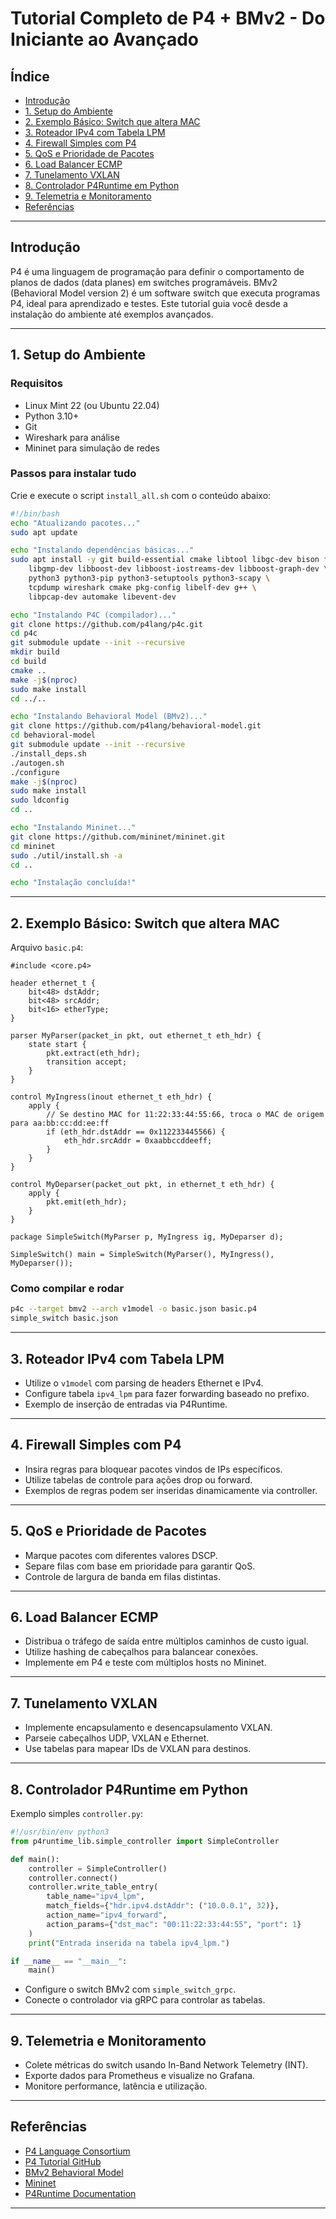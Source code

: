 
# Tutorial Completo de P4 + BMv2 - Do Iniciante ao Avançado

## Índice

- [Introdução](#introdução)
- [1. Setup do Ambiente](#1-setup-do-ambiente)
- [2. Exemplo Básico: Switch que altera MAC](#2-exemplo-básico-switch-que-altera-mac)
- [3. Roteador IPv4 com Tabela LPM](#3-roteador-ipv4-com-tabela-lpm)
- [4. Firewall Simples com P4](#4-firewall-simples-com-p4)
- [5. QoS e Prioridade de Pacotes](#5-qos-e-prioridade-de-pacotes)
- [6. Load Balancer ECMP](#6-load-balancer-ecmp)
- [7. Tunelamento VXLAN](#7-tunelamento-vxlan)
- [8. Controlador P4Runtime em Python](#8-controlador-p4runtime-em-python)
- [9. Telemetria e Monitoramento](#9-telemetria-e-monitoramento)
- [Referências](#referências)

---

## Introdução

P4 é uma linguagem de programação para definir o comportamento de planos de dados (data planes) em switches programáveis. BMv2 (Behavioral Model version 2) é um software switch que executa programas P4, ideal para aprendizado e testes. Este tutorial guia você desde a instalação do ambiente até exemplos avançados.

---

## 1. Setup do Ambiente

### Requisitos

- Linux Mint 22 (ou Ubuntu 22.04)
- Python 3.10+
- Git
- Wireshark para análise
- Mininet para simulação de redes

### Passos para instalar tudo

Crie e execute o script `install_all.sh` com o conteúdo abaixo:

```bash
#!/bin/bash
echo "Atualizando pacotes..."
sudo apt update

echo "Instalando dependências básicas..."
sudo apt install -y git build-essential cmake libtool libgc-dev bison flex \
    libgmp-dev libboost-dev libboost-iostreams-dev libboost-graph-dev \
    python3 python3-pip python3-setuptools python3-scapy \
    tcpdump wireshark cmake pkg-config libelf-dev g++ \
    libpcap-dev automake libevent-dev

echo "Instalando P4C (compilador)..."
git clone https://github.com/p4lang/p4c.git
cd p4c
git submodule update --init --recursive
mkdir build
cd build
cmake ..
make -j$(nproc)
sudo make install
cd ../..

echo "Instalando Behavioral Model (BMv2)..."
git clone https://github.com/p4lang/behavioral-model.git
cd behavioral-model
git submodule update --init --recursive
./install_deps.sh
./autogen.sh
./configure
make -j$(nproc)
sudo make install
sudo ldconfig
cd ..

echo "Instalando Mininet..."
git clone https://github.com/mininet/mininet.git
cd mininet
sudo ./util/install.sh -a
cd ..

echo "Instalação concluída!"
````

---

## 2. Exemplo Básico: Switch que altera MAC

Arquivo `basic.p4`:

```p4
#include <core.p4>

header ethernet_t {
    bit<48> dstAddr;
    bit<48> srcAddr;
    bit<16> etherType;
}

parser MyParser(packet_in pkt, out ethernet_t eth_hdr) {
    state start {
        pkt.extract(eth_hdr);
        transition accept;
    }
}

control MyIngress(inout ethernet_t eth_hdr) {
    apply {
        // Se destino MAC for 11:22:33:44:55:66, troca o MAC de origem para aa:bb:cc:dd:ee:ff
        if (eth_hdr.dstAddr == 0x112233445566) {
            eth_hdr.srcAddr = 0xaabbccddeeff;
        }
    }
}

control MyDeparser(packet_out pkt, in ethernet_t eth_hdr) {
    apply {
        pkt.emit(eth_hdr);
    }
}

package SimpleSwitch(MyParser p, MyIngress ig, MyDeparser d);

SimpleSwitch() main = SimpleSwitch(MyParser(), MyIngress(), MyDeparser());
```

### Como compilar e rodar

```bash
p4c --target bmv2 --arch v1model -o basic.json basic.p4
simple_switch basic.json
```

---

## 3. Roteador IPv4 com Tabela LPM

* Utilize o `v1model` com parsing de headers Ethernet e IPv4.
* Configure tabela `ipv4_lpm` para fazer forwarding baseado no prefixo.
* Exemplo de inserção de entradas via P4Runtime.

---

## 4. Firewall Simples com P4

* Insira regras para bloquear pacotes vindos de IPs específicos.
* Utilize tabelas de controle para ações drop ou forward.
* Exemplos de regras podem ser inseridas dinamicamente via controller.

---

## 5. QoS e Prioridade de Pacotes

* Marque pacotes com diferentes valores DSCP.
* Separe filas com base em prioridade para garantir QoS.
* Controle de largura de banda em filas distintas.

---

## 6. Load Balancer ECMP

* Distribua o tráfego de saída entre múltiplos caminhos de custo igual.
* Utilize hashing de cabeçalhos para balancear conexões.
* Implemente em P4 e teste com múltiplos hosts no Mininet.

---

## 7. Tunelamento VXLAN

* Implemente encapsulamento e desencapsulamento VXLAN.
* Parseie cabeçalhos UDP, VXLAN e Ethernet.
* Use tabelas para mapear IDs de VXLAN para destinos.

---

## 8. Controlador P4Runtime em Python

Exemplo simples `controller.py`:

```python
#!/usr/bin/env python3
from p4runtime_lib.simple_controller import SimpleController

def main():
    controller = SimpleController()
    controller.connect()
    controller.write_table_entry(
        table_name="ipv4_lpm",
        match_fields={"hdr.ipv4.dstAddr": ("10.0.0.1", 32)},
        action_name="ipv4_forward",
        action_params={"dst_mac": "00:11:22:33:44:55", "port": 1}
    )
    print("Entrada inserida na tabela ipv4_lpm.")

if __name__ == "__main__":
    main()
```

* Configure o switch BMv2 com `simple_switch_grpc`.
* Conecte o controlador via gRPC para controlar as tabelas.

---

## 9. Telemetria e Monitoramento

* Colete métricas do switch usando In-Band Network Telemetry (INT).
* Exporte dados para Prometheus e visualize no Grafana.
* Monitore performance, latência e utilização.

---

## Referências

* [P4 Language Consortium](https://p4.org/)
* [P4 Tutorial GitHub](https://github.com/p4lang/tutorials)
* [BMv2 Behavioral Model](https://github.com/p4lang/behavioral-model)
* [Mininet](http://mininet.org/)
* [P4Runtime Documentation](https://p4.org/p4runtime/)

---
